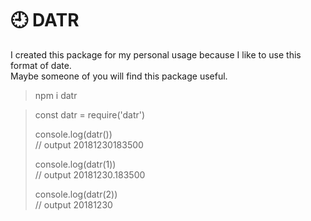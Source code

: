 # 🕘 DATR

I created this package for my personal usage because I like to use this format of date.  
Maybe someone of you will find this package useful.

> npm i datr

> const datr = require('datr')
> 
> console.log(datr())  
> // output 20181230183500
> 
> console.log(datr(1))  
> // output 20181230.183500
> 
> console.log(datr(2))  
> // output 20181230